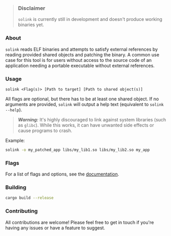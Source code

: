 > ### Disclaimer
> `solink` is currently still in development and doesn't produce working binaries yet.

### About
`solink` reads ELF binaries and attempts to satisfy external references by
reading provided shared objects and patching the binary.
A common use case for this tool is for users without access to the 
source code of an application needing a portable executable without external
references.

### Usage
```
solink <Flag(s)> [Path to target] [Path to shared object(s)]
```
All flags are optional, but there has to be at least one shared object.
If no arguments are provided, `solink` will output a help text (equivalent to
`solink --help`).

> **_Warning:_**
> It's highly discouraged to link against system libraries (such as `glibc`).
> While this works, it can have unwanted side effects or cause programs to
> crash.

Example:
```sh
solink -o my_patched_app libs/my_lib1.so libs/my_lib2.so my_app
```

### Flags
For a list of flags and options, see the [documentation](docs/flags.md).

### Building
```sh
cargo build --release
```

### Contributing
All contributions are welcome! Please feel free to get in touch if you're having
any issues or have a feature to suggest.
